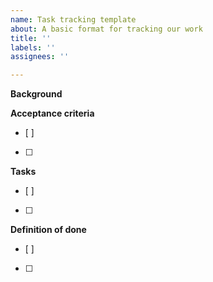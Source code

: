 ```yaml
---
name: Task tracking template
about: A basic format for tracking our work
title: ''
labels: ''
assignees: ''

---
```


**Background**


**Acceptance criteria** 
- [ ] 
- [ ] 

**Tasks**
- [ ] 
- [ ] 

**Definition of done**
- [ ]  
- [ ]
